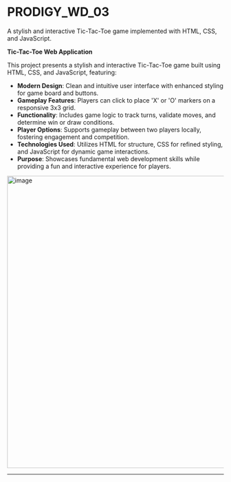 # PRODIGY_WD_03
A stylish and interactive Tic-Tac-Toe game implemented with HTML, CSS, and JavaScript.

**Tic-Tac-Toe Web Application**

This project presents a stylish and interactive Tic-Tac-Toe game built using HTML, CSS, and JavaScript, featuring:

- **Modern Design**: Clean and intuitive user interface with enhanced styling for game board and buttons.
- **Gameplay Features**: Players can click to place 'X' or 'O' markers on a responsive 3x3 grid.
- **Functionality**: Includes game logic to track turns, validate moves, and determine win or draw conditions.
- **Player Options**: Supports gameplay between two players locally, fostering engagement and competition.
- **Technologies Used**: Utilizes HTML for structure, CSS for refined styling, and JavaScript for dynamic game interactions.
- **Purpose**: Showcases fundamental web development skills while providing a fun and interactive experience for players.

<img width="679" alt="image" src="https://github.com/aditiravindranayak/PRODIGY_WD_03/assets/109815646/ea224a12-5093-41c1-87b7-9b9d767ecf11">

---


